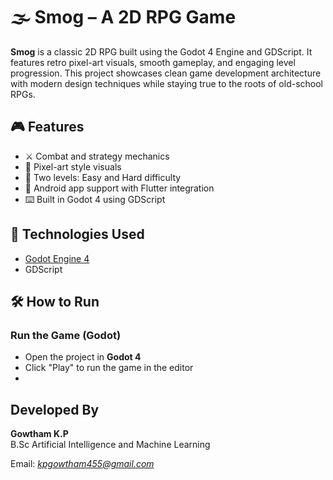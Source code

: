 # 🌫️ Smog – A 2D RPG Game

**Smog** is a classic 2D RPG built using the Godot 4 Engine and GDScript. It features retro pixel-art visuals, smooth gameplay, and engaging level progression. This project showcases clean game development architecture with modern design techniques while staying true to the roots of old-school RPGs.

## 🎮 Features

- ⚔️ Combat and strategy mechanics
- 🎨 Pixel-art style visuals
- 🧠 Two levels: Easy and Hard difficulty
- 📱 Android app support with Flutter integration
- ⌨️ Built in Godot 4 using GDScript

## 🚀 Technologies Used

- [Godot Engine 4](https://godotengine.org/)
- GDScript

## 🛠 How to Run

### Run the Game (Godot)

- Open the project in **Godot 4**
- Click "Play" to run the game in the editor
- 
## Developed By

**Gowtham K.P**  
B.Sc Artificial Intelligence and Machine Learning

Email: *kpgowtham455@gmail.com*

